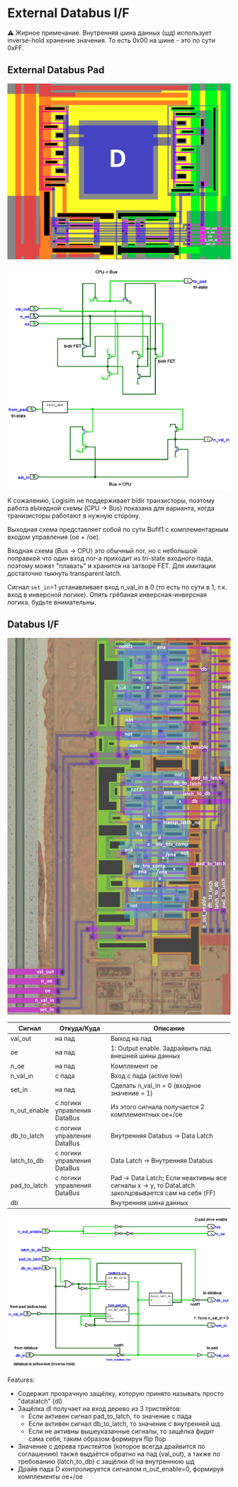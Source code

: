# External Databus I/F

:warning: Жирное примечание. Внутренняя шина данных (шд) использует inverse-hold хранение значения. То есть 0x00 на шине - это по сути 0xFF.

## External Databus Pad

![pad_d](imgstore/pad_d.png)

![logisim pad_d](logisim/pad_d.png)

К сожалению, Logisim не поддерживает bidir транзисторы, поэтому работа вЫходной схемы (CPU -> Bus) показана для варианта, когда транизисторы работают в нужную сторону.

Выходная схема представляет собой по сути Bufif1 с комплементарным входом управления (oe + /oe).

Входная схема (Bus -> CPU) это обычный nor, но с небольшой поправкой что один вход nor-a приходит из tri-state входного пада, поэтому может "плавать" и хранится на затворе FET. Для имитации достаточно тыкнуть transparent latch.

Сигнал `set_in`=1 устанавливает вход n_val_in в 0 (то есть по сути в 1, т.к. вход в инверсной логике). Опять грёбаная инверсная-инверсная логика, будьте внимательны.

## Databus I/F

![dbif_tran](imgstore/dbif_tran.jpg)

|Сигнал|Откуда/Куда|Описание|
|---|---|---|
|val_out|на пад|Выход на пад |
|oe|на пад|1: Output enable. Задрайвить пад внешней шины данных|
|n_oe|на пад|Комплемент oe |
|n_val_in|с пада|Вход с пада (active low) |
|set_in|на пад|Сделать n_val_in = 0 (входное значение = 1)|
|n_out_enable|с логики управления DataBus|Из этого сигнала получается 2 комплементных oe+/oe|
|db_to_latch|с логики управления DataBus| Внутренняя Databus -> Data Latch|
|latch_to_db|с логики управления DataBus| Data Latch -> Внутренняя Databus |
|pad_to_latch|с логики управления DataBus| Pad -> Data Latch;  Если неактивны все сигналы x -> y, то DataLatch заколцовывается сам на себя (FF) |
|db| |Внутренняя шина данных |

![dbif](logisim/dbif.png)

Features:
- Содержит прозрачную защёлку, которую принято называть просто "datalatch" (dl)
- Защёлка dl получает на вход дерево из 3 тристейтов:
	- Если активен сигнал pad_to_latch, то значение с пада 
	- Если активен сигнал db_to_latch, то значение с внутренней шд
	- Если не активны вышеуказанные сигналы, то защёлка фидит сама себя, таким образом формируя flip flop
- Значение с дерева тристейтов (которое всегда драйвится по соглашению) также выдаётся обратно на пад (val_out), а также по требованию (latch_to_db) с защёлки dl на внутреннюю шд
- Драйв пада D контролируется сигналом n_out_enable=0, формируя комплементы oe+/oe
